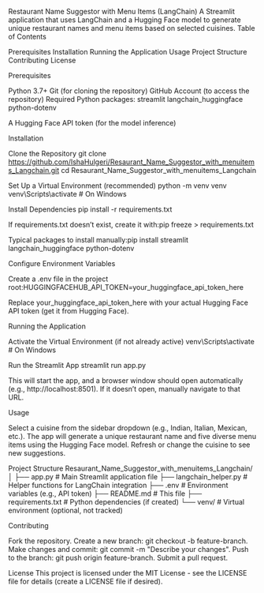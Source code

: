 Restaurant Name Suggestor with Menu Items (LangChain)
A Streamlit application that uses LangChain and a Hugging Face model to generate unique restaurant names and menu items based on selected cuisines.
Table of Contents

Prerequisites
Installation
Running the Application
Usage
Project Structure
Contributing
License

Prerequisites

Python 3.7+
Git (for cloning the repository)
GitHub Account (to access the repository)
Required Python packages:
streamlit
langchain_huggingface
python-dotenv


A Hugging Face API token (for the model inference)

Installation

Clone the Repository
git clone https://github.com/IshaHulgeri/Resaurant_Name_Suggestor_with_menuitems_Langchain.git
cd Resaurant_Name_Suggestor_with_menuitems_Langchain


Set Up a Virtual Environment (recommended)
python -m venv venv
venv\Scripts\activate  # On Windows


Install Dependencies
pip install -r requirements.txt


If requirements.txt doesn’t exist, create it with:pip freeze > requirements.txt


Typical packages to install manually:pip install streamlit langchain_huggingface python-dotenv




Configure Environment Variables

Create a .env file in the project root:HUGGINGFACEHUB_API_TOKEN=your_huggingface_api_token_here


Replace your_huggingface_api_token_here with your actual Hugging Face API token (get it from Hugging Face).



Running the Application

Activate the Virtual Environment (if not already active)
venv\Scripts\activate  # On Windows


Run the Streamlit App
streamlit run app.py


This will start the app, and a browser window should open automatically (e.g., http://localhost:8501).
If it doesn’t open, manually navigate to that URL.



Usage

Select a cuisine from the sidebar dropdown (e.g., Indian, Italian, Mexican, etc.).
The app will generate a unique restaurant name and five diverse menu items using the Hugging Face model.
Refresh or change the cuisine to see new suggestions.

Project Structure
Resaurant_Name_Suggestor_with_menuitems_Langchain/
│
├── app.py              # Main Streamlit application file
├── langchain_helper.py # Helper functions for LangChain integration
├── .env                # Environment variables (e.g., API token)
├── README.md           # This file
├── requirements.txt    # Python dependencies (if created)
└── venv/               # Virtual environment (optional, not tracked)

Contributing

Fork the repository.
Create a new branch: git checkout -b feature-branch.
Make changes and commit: git commit -m "Describe your changes".
Push to the branch: git push origin feature-branch.
Submit a pull request.

License
This project is licensed under the MIT License - see the LICENSE file for details (create a LICENSE file if desired).
